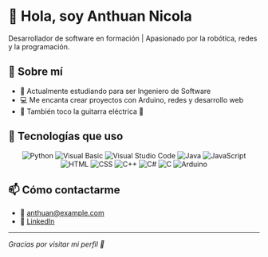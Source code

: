 # 👋 Hola, soy Anthuan Nicola
Desarrollador de software en formación | Apasionado por la robótica, redes y la programación.

## 🚀 Sobre mí
- 🔭 Actualmente estudiando para ser Ingeniero de Software
- 💻 Me encanta crear proyectos con Arduino, redes y desarrollo web
- 🎸 También toco la guitarra eléctrica 🎵

## 🚀 Tecnologías que uso

<div align="center">
  
![Python](https://stemettes.org/zine/wp-content/uploads/sites/3/2021/08/giphy-5.gif)
![Visual Basic](https://img.shields.io/badge/-Visual%20Basic-5C2D91?logo=visual-studio&logoColor=white&style=flat)
![Visual Studio Code](https://img.shields.io/badge/-VS%20Code-007ACC?logo=visual-studio-code&logoColor=white&style=flat)
![Java](https://img.shields.io/badge/-Java-007396?logo=java&logoColor=white&style=flat)
![JavaScript](https://img.shields.io/badge/-JavaScript-F7DF1E?logo=javascript&logoColor=black&style=flat)
![HTML](https://img.shields.io/badge/-HTML5-E34F26?logo=html5&logoColor=white&style=flat)
![CSS](https://img.shields.io/badge/-CSS3-1572B6?logo=css3&logoColor=white&style=flat)
![C++](https://img.shields.io/badge/-C++-00599C?logo=c%2b%2b&logoColor=white&style=flat)
![C#](https://img.shields.io/badge/-CSharp-239120?logo=c-sharp&logoColor=white&style=flat)
![C](https://img.shields.io/badge/-C-555555?logo=c&logoColor=white&style=flat)
![Arduino](https://img.shields.io/badge/-Arduino-00979D?logo=arduino&logoColor=white&style=flat)

</div>

## 📫 Cómo contactarme
- 📧 anthuan@example.com 
- 💼 [LinkedIn](https://linkedin.com/in/anthuan) 



---
_Gracias por visitar mi perfil 💙_

